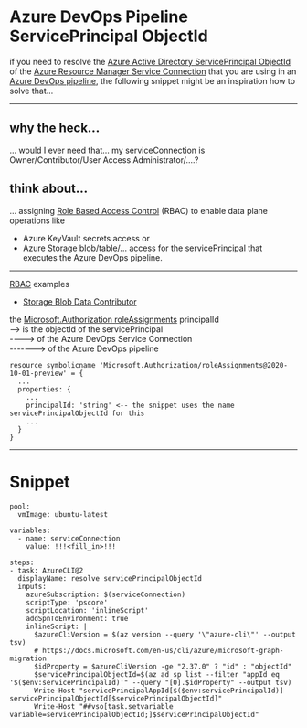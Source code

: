 # Azure DevOps Pipeline ServicePrincipal ObjectId

if you need to resolve the [Azure Active Directory ServicePrincipal ObjectId](https://docs.microsoft.com/en-us/azure/active-directory/fundamentals/service-accounts-principal) of the [Azure Resource Manager Service Connection](https://docs.microsoft.com/en-us/azure/devops/pipelines/library/service-endpoints) that you are using in an [Azure DevOps pipeline](https://docs.microsoft.com/en-us/azure/devops/pipelines/get-started/what-is-azure-pipelines),
the following snippet might be an inspiration how to solve that...

---

## why the heck...
... would I ever need that... my serviceConnection is Owner/Contributor/User Access Administrator/....?

## think about...
... assigning [Role Based Access Control](https://docs.microsoft.com/en-us/azure/role-based-access-control/overview) (RBAC) to enable data plane operations like
- Azure KeyVault secrets access or 
- Azure Storage blob/table/... access
for the servicePrincipal that executes the Azure DevOps pipeline.

---

[RBAC](https://docs.microsoft.com/en-us/azure/role-based-access-control/overview) examples
- [Storage Blob Data Contributor](https://docs.microsoft.com/en-us/azure/role-based-access-control/built-in-roles#storage-blob-data-contributor)

the [Microsoft.Authorization roleAssignments](https://docs.microsoft.com/en-us/azure/templates/microsoft.authorization/roleassignments) principalId
<br/>--> is the objectId of the servicePrincipal 
<br/>----> of the Azure DevOps Service Connection
<br/>-------> of the Azure DevOps pipeline


```
resource symbolicname 'Microsoft.Authorization/roleAssignments@2020-10-01-preview' = {
  ...
  properties: {
    ...
    principalId: 'string' <-- the snippet uses the name servicePrincipalObjectId for this
    ...
  }
}
```

---

# Snippet


```
pool:
  vmImage: ubuntu-latest

variables:
  - name: serviceConnection
    value: !!!<fill_in>!!!

steps:
- task: AzureCLI@2
  displayName: resolve servicePrincipalObjectId
  inputs:
    azureSubscription: $(serviceConnection)
    scriptType: 'pscore'
    scriptLocation: 'inlineScript'
    addSpnToEnvironment: true
    inlineScript: |
      $azureCliVersion = $(az version --query '\"azure-cli\"' --output tsv)
      # https://docs.microsoft.com/en-us/cli/azure/microsoft-graph-migration
      $idProperty = $azureCliVersion -ge "2.37.0" ? "id" : "objectId"
      $servicePrincipalObjectId=$(az ad sp list --filter "appId eq '$($env:servicePrincipalId)'" --query "[0].$idProperty" --output tsv)
      Write-Host "servicePrincipalAppId[$($env:servicePrincipalId)] servicePrincipalObjectId[$servicePrincipalObjectId]"
      Write-Host "##vso[task.setvariable variable=servicePrincipalObjectId;]$servicePrincipalObjectId"
```

